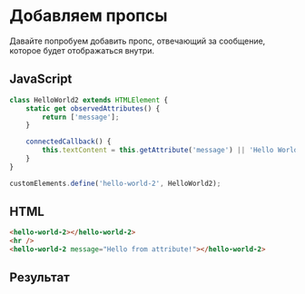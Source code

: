 # Добавляем пропсы

Давайте попробуем добавить пропс, отвечающий за сообщение, которое будет отображаться внутри.

## JavaScript

```javascript
class HelloWorld2 extends HTMLElement {
	static get observedAttributes() {
		return ['message'];
	}

	connectedCallback() {
		this.textContent = this.getAttribute('message') || 'Hello World!';
	}
}

customElements.define('hello-world-2', HelloWorld2);
```

## HTML

```html
<hello-world-2></hello-world-2>
<hr />
<hello-world-2 message="Hello from attribute!"></hello-world-2>
```

## Результат

